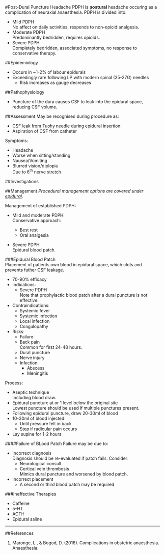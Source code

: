 #Post-Dural Puncture Headache
PDPH is **postural** headache occuring as a complication of neuraxial anaesthesia. PDPH is divided into:
* Mild PDPH  
No affect on daily activities, responds to non-opioid analgesia.
* Moderate PDPH  
Predominantly bedridden, requires opioids.
* Severe PDPH  
Completely bedridden, associated symptoms, no response to conservative therapy.


##Epidemiology
* Occurs in ~1-2% of labour epidurals
* Exceedingly rare following LP with modern spinal (25-27G) needles
	* Risk increases as gauge decreases


##Pathophysiology
* Puncture of the dura causes CSF to leak into the epidural space, reducing CSF volume.

##Assessment
May be recognised during procedure as:
* CSF leak from Tuohy needle during epidural insertion
* Aspiration of CSF from catheter

Symptoms:
* Headache
* Worse when sitting/standing
* Nausea/Vomiting
* Blurred vision/diplopia  
Due to 6<sup>th</sup> nerve stretch

##Investigations


##Management
*Procedural management options are covered under [epidural](/anaesthesia/regional/epidural.md).*

Management of established PDPH:
* Mild and moderate PDPH  
Conservative approach:
	* Best rest
	* Oral analgesia

* Severe PDPH  
Epidural blood patch.

###Epidural Blood Patch  
Placement of patients own blood in epidural space, which clots and prevents futher CSF leakage.
* 70-90% efficacy
* Indications:
	* Severe PDPH  
	Note that prophylactic blood patch after a dural puncture is not effective.
* Contraindications:
	* Systemic fever
	* Systemic infection
	* Local infection
	* Coagulopathy
* Risks:
	* Failure
	* Back pain  
	Common for first 24-48 hours.
	* Dural puncture
	* Nerve injury
	* Infection
		* Abscess
		* Meningitis

Process:
* Aseptic technique  
Including blood draw.
* Epidural puncture at or 1 level below the original site  
Lowest puncture should be used if multiple punctures present.
* Following epidural puncture, draw 20-30ml of blood
* 10-30ml of blood injected  
	* Until pressure felt in back
	* Stop if radicular pain occurs
* Lay supine for 1-2 hours


####Failure of BLood Patch
Failure may be due to:
* Incorrect diagnosis  
Diagnosis should be re-evaluated if patch fails. Consider:
	* Neurological consult
	* Cortical vein thrombosis  
	Mimics dural puncture and worsened by blood patch.
* Incorrect placement
	* A second or third blood patch may be required


###Ineffective Therapies
* Caffeine
* 5-HT
* ACTH
* Epidural saline


---
##References
1. Maronge, L., & Bogod, D. (2018). Complications in obstetric anaesthesia. Anaesthesia.